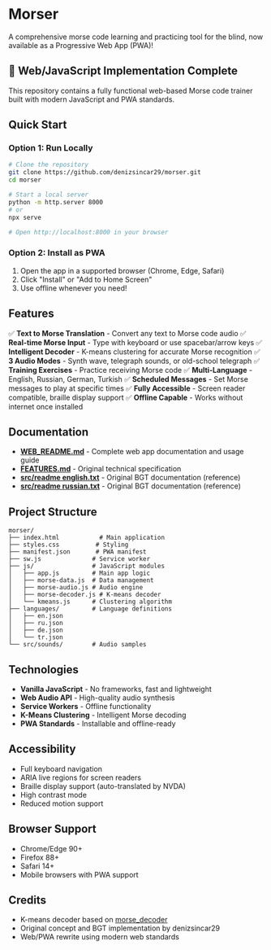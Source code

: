 # Morser

A comprehensive morse code learning and practicing tool for the blind, now available as a Progressive Web App (PWA)!

## 🎉 Web/JavaScript Implementation Complete

This repository contains a fully functional web-based Morse code trainer built with modern JavaScript and PWA standards.

## Quick Start

### Option 1: Run Locally
```bash
# Clone the repository
git clone https://github.com/denizsincar29/morser.git
cd morser

# Start a local server
python -m http.server 8000
# or
npx serve

# Open http://localhost:8000 in your browser
```

### Option 2: Install as PWA
1. Open the app in a supported browser (Chrome, Edge, Safari)
2. Click "Install" or "Add to Home Screen"
3. Use offline whenever you need!

## Features

✅ **Text to Morse Translation** - Convert any text to Morse code audio
✅ **Real-time Morse Input** - Type with keyboard or use spacebar/arrow keys
✅ **Intelligent Decoder** - K-means clustering for accurate Morse recognition
✅ **3 Audio Modes** - Synth wave, telegraph sounds, or old-school telegraph
✅ **Training Exercises** - Practice receiving Morse code
✅ **Multi-Language** - English, Russian, German, Turkish
✅ **Scheduled Messages** - Set Morse messages to play at specific times
✅ **Fully Accessible** - Screen reader compatible, braille display support
✅ **Offline Capable** - Works without internet once installed

## Documentation

- **[WEB_README.md](WEB_README.md)** - Complete web app documentation and usage guide
- **[FEATURES.md](FEATURES.md)** - Original technical specification
- **[src/readme english.txt](src/readme%20english.txt)** - Original BGT documentation (reference)
- **[src/readme russian.txt](src/readme%20russian.txt)** - Original BGT documentation (reference)

## Project Structure

```
morser/
├── index.html           # Main application
├── styles.css          # Styling
├── manifest.json       # PWA manifest
├── sw.js              # Service worker
├── js/                # JavaScript modules
│   ├── app.js         # Main app logic
│   ├── morse-data.js  # Data management
│   ├── morse-audio.js # Audio engine
│   ├── morse-decoder.js # K-means decoder
│   └── kmeans.js      # Clustering algorithm
├── languages/         # Language definitions
│   ├── en.json
│   ├── ru.json
│   ├── de.json
│   └── tr.json
└── src/sounds/        # Audio samples
```

## Technologies

- **Vanilla JavaScript** - No frameworks, fast and lightweight
- **Web Audio API** - High-quality audio synthesis
- **Service Workers** - Offline functionality
- **K-Means Clustering** - Intelligent Morse decoding
- **PWA Standards** - Installable and offline-ready

## Accessibility

- Full keyboard navigation
- ARIA live regions for screen readers
- Braille display support (auto-translated by NVDA)
- High contrast mode
- Reduced motion support

## Browser Support

- Chrome/Edge 90+
- Firefox 88+
- Safari 14+
- Mobile browsers with PWA support

## Credits

- K-means decoder based on [morse_decoder](https://github.com/denizsincar29/morse_decoder)
- Original concept and BGT implementation by denizsincar29
- Web/PWA rewrite using modern web standards
